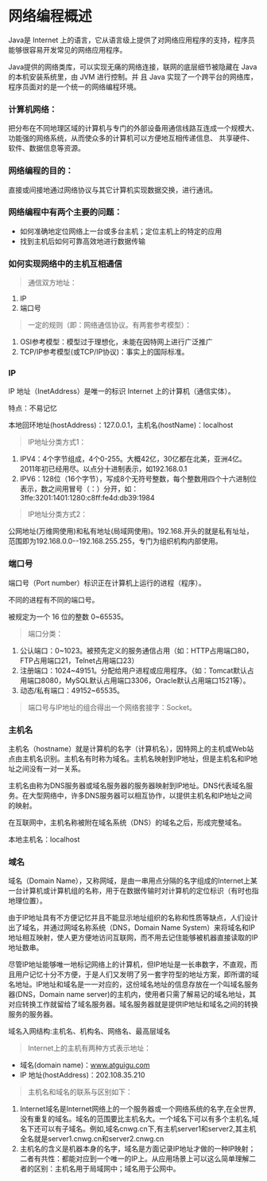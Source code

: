 # 网络编程概述
Java是 Internet 上的语言，它从语言级上提供了对网络应用程序的支持，程序员能够很容易开发常见的网络应用程序。

Java提供的网络类库，可以实现无痛的网络连接，联网的底层细节被隐藏在 Java 的本机安装系统里，由 JVM 进行控制。并
且 Java 实现了一个跨平台的网络库，程序员面对的是一个统一的网络编程环境。

### 计算机网络：
把分布在不同地理区域的计算机与专门的外部设备用通信线路互连成一个规模大、功能强的网络系统，从而使众多的计算机可以方便地互相传递信息、
共享硬件、软件、数据信息等资源。

### 网络编程的目的：
直接或间接地通过网络协议与其它计算机实现数据交换，进行通讯。

### 网络编程中有两个主要的问题：
- 如何准确地定位网络上一台或多台主机；定位主机上的特定的应用
- 找到主机后如何可靠高效地进行数据传输

### 如何实现网络中的主机互相通信

> 通信双方地址：
1. IP
2. 端口号

> 一定的规则（即：网络通信协议。有两套参考模型）：
1. OSI参考模型：模型过于理想化，未能在因特网上进行广泛推广
2. TCP/IP参考模型(或TCP/IP协议)：事实上的国际标准。

### IP
IP 地址（InetAddress）是唯一的标识 Internet 上的计算机（通信实体）。

特点：不易记忆

本地回环地址(hostAddress)：127.0.0.1，主机名(hostName)：localhost

> IP地址分类方式1：
1. IPV4：4个字节组成，4个0-255。大概42亿，30亿都在北美，亚洲4亿。2011年初已经用尽。以点分十进制表示，如192.168.0.1
2. IPV6：128位（16个字节），写成8个无符号整数，每个整数用四个十六进制位表示，数之间用冒号（：）分开，如：3ffe:3201:1401:1280:c8ff:fe4d:db39:1984

> IP地址分类方式2：

公网地址(万维网使用)和私有地址(局域网使用)。192.168.开头的就是私有址址，范围即为192.168.0.0--192.168.255.255，专门为组织机构内部使用。

### 端口号
端口号（Port number）标识正在计算机上运行的进程（程序）。

不同的进程有不同的端口号。

被规定为一个 16 位的整数 0~65535。 

> 端口分类：
1. 公认端口：0~1023。被预先定义的服务通信占用（如：HTTP占用端口80，FTP占用端口21，Telnet占用端口23） 
2. 注册端口：1024~49151。分配给用户进程或应用程序。（如：Tomcat默认占用端口8080，MySQL默认占用端口3306，Oracle默认占用端口1521等）。
3. 动态/私有端口：49152~65535。

> 端口号与IP地址的组合得出一个网络套接字：Socket。

### 主机名
主机名（hostname）就是计算机的名字（计算机名），因特网上的主机或Web站点由主机名识别。主机名有时称为域名。主机名映射到IP地址，但是主机名和IP地址之间没有一对一关系。

主机名由称为DNS服务器或域名服务器的服务器映射到IP地址。DNS代表域名服务。在大型网络中，许多DNS服务器可以相互协作，以提供主机名和IP地址之间的映射。

在互联网中，主机名称被附在域名系统（DNS）的域名之后，形成完整域名。

本地主机名：localhost

### 域名
域名（Domain Name），又称网域，是由一串用点分隔的名字组成的Internet上某一台计算机或计算机组的名称，用于在数据传输时对计算机的定位标识（有时也指地理位置）。

由于IP地址具有不方便记忆并且不能显示地址组织的名称和性质等缺点，人们设计出了域名，并通过网域名称系统（DNS，Domain Name System）来将域名和IP地址相互映射，使人更方便地访问互联网，而不用去记住能够被机器直接读取的IP地址数串。

尽管IP地址能够唯一地标记网络上的计算机，但IP地址是一长串数字，不直观，而且用户记忆十分不方便，于是人们又发明了另一套字符型的地址方案，即所谓的域名地址。IP地址和域名是一一对应的，这份域名地址的信息存放在一个叫域名服务器(DNS，Domain name server)的主机内，使用者只需了解易记的域名地址，其对应转换工作就留给了域名服务器。域名服务器就是提供IP地址和域名之间的转换服务的服务器。

 域名入网结构:主机名、机构名、网络名、最高层域名 

> Internet上的主机有两种方式表示地址：
- 域名(domain name)：www.atguigu.com
- IP 地址(hostAddress)：202.108.35.210

> 主机名和域名的联系与区别如下：
1. Internet域名是Internet网络上的一个服务器或一个网络系统的名字,在全世界,没有重复的域名。域名的范围要比主机名大。一个域名下可以有多个主机名,域名下还可以有子域名。例如,域名cnwg.cn下,有主机server1和server2,其主机全名就是server1.cnwg.cn和server2.cnwg.cn
2. 主机名的含义是机器本身的名字，域名是方面记录IP地址才做的一种IP映射；二者有共性：都能对应到一个唯一的IP上。从应用场景上可以这么简单理解二者的区别：主机名用于局域网中；域名用于公网中。
